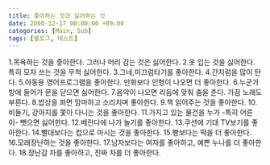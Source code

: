 ```yaml
---
title: 좋아하는 것과 싫어하는 것
date: 2000-12-17 00:00:00 +09:00
categories: [Main, Sub]
tags: [블로그, 테스트]
---
```


1.목욕하는 것을 줗아한다. 그러나 머리 감는 것은 싫어한다.
2.옷 입는 것을 싫어한다. 특히 모자 쓰는 것을 무척 싫어한다.
3.그네,미끄럼타기를 좋아한다.
4.간지럼을 많이 탄다.
5.아동용 영어프로그램을 좋아한다. 만화보다 인형이 나오면 더 좋아한다.
6.누군가 방에 들어가 문을 닫으면 싫어한다.
7.음악이 나오면 리듬에 맞춰 춤을 춘다. 가끔 노래도 부른다.
8.밥상을 펴면 맘마하고 소리치며 좋아한다.
9.책 읽어주는 것을 좋아한다.
10.비둘기, 강아지를 쫓아 다니는 것을 좋아한다.
11.가지고 있는 물건을 누가 -특히 어른이- 뺏으면 싫어한다.
12.베란다에 나가 놀기를 좋아한다.
13.쿠션에 기대 TV보기를 좋아한다.
14.빨대보다는 컵으로 마시는 것을 좋아한다.
15.빵보다는 떡을 더 좋아한다.
16.모래장난하는 것을 좋아한다.
17.남자보다는 여자를 좋아하고, 예쁜 누나를 더 좋아한다.
18.장난감 차를 좋아하고, 진짜 차를 더 좋아한다.

